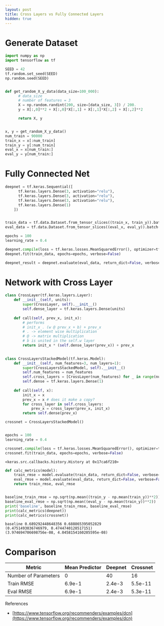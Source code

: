 ```yaml
---
layout: post
title: Cross Layers vs Fully Connected Layers
hidden: true
---
```



# Generate Dataset


```python
import numpy as np
import tensorflow as tf

SEED = 42
tf.random.set_seed(SEED)
np.random.seed(SEED)


def get_random_X_y_data(data_size=100_000):
      # data_size 
      # number of features = 3 
      X = np.random.randint(200, size=[data_size, 3]) / 200.
      y = X[:,0]**2 + X[:,0]*X[:,1] + X[:,1]*X[:,2] + X[:,2]**2

      return X, y


x, y = get_random_X_y_data()
num_train = 90000
train_x = x[:num_train]
train_y = y[:num_train]
eval_x = x[num_train:]
eval_y = y[num_train:]

```

# Fully Connected Net


```python
deepnet = tf.keras.Sequential([
      tf.keras.layers.Dense(3, activation="relu"),
      tf.keras.layers.Dense(3, activation="relu"),
      tf.keras.layers.Dense(3, activation="relu"),
      tf.keras.layers.Dense(1)
    ])


train_data = tf.data.Dataset.from_tensor_slices((train_x, train_y)).batch(1000)
eval_data = tf.data.Dataset.from_tensor_slices((eval_x, eval_y)).batch(1000)

epochs = 100
learning_rate = 0.4

deepnet.compile(loss = tf.keras.losses.MeanSquaredError(), optimizer=tf.keras.optimizers.Adagrad(learning_rate))
deepnet.fit(train_data, epochs=epochs, verbose=False)

deepnet_result = deepnet.evaluate(eval_data, return_dict=False, verbose=False)

```

# Network with Cross Layer


```python
class CrossLayer(tf.keras.layers.Layer):
    def __init__(self, units):
        super(CrossLayer, self).__init__()
        self.dense_layer = tf.keras.layers.Dense(units)
    
    def call(self, prev_x, init_x):
        # performs
        # init_x . (w @ prev_x + b) + prev_x
        # . -> element wise multiplication
        # @ -> matrix multiplication
        # b is united in the self.w layer
        return init_x * (self.dense_layer(prev_x)) + prev_x
        

class CrossLayersStackedModel(tf.keras.Model):
    def __init__(self, num_features=3, num_layers=1):
        super(CrossLayersStackedModel, self).__init__()
        self.num_features = num_features
        self.cross_layers = [CrossLayer(num_features) for _ in range(num_layers)]
        self.dense = tf.keras.layers.Dense(1)
    
    def call(self, x):
        init_x = x
        prev_x = x # does it make a copy?
        for cross_layer in self.cross_layers:
            prev_x = cross_layer(prev_x, init_x)
        return self.dense(prev_x)

crossnet = CrossLayersStackedModel()


epochs = 100
learning_rate = 0.4

crossnet.compile(loss = tf.keras.losses.MeanSquaredError(), optimizer=tf.keras.optimizers.Adagrad(learning_rate))
crossnet.fit(train_data, epochs=epochs, verbose=False)
```




    <keras.src.callbacks.history.History at 0x17ca6f210>




```python
def calc_metrics(model):
    train_rmse = model.evaluate(train_data, return_dict=False, verbose=False)
    eval_rmse = model.evaluate(eval_data, return_dict=False, verbose=False)
    return train_rmse, eval_rmse


baseline_train_rmse = np.sqrt(np.mean((train_y - np.mean(train_y))**2))
baseline_eval_rmse = np.sqrt(np.mean((eval_y - np.mean(train_y))**2))
print('baseline', baseline_train_rmse, baseline_eval_rmse)
print(calc_metrics(deepnet))
print(calc_metrics(crossnet))
```

    baseline 0.689292448648356 0.688865395052829
    (0.4751493036746979, 0.4744740128517151)
    (3.974694706698756e-08, 4.0458154160205595e-08)


# Comparison 

| Metric | Mean Predictor |  Deepnet | Crossnet |
|----------|----------|----------|----------|
| Number of Parameters | 0| 40 |16 |
| Train RMSE | 6.9e-1 | 2.4e-3  | 5.5e-11 |
| Eval RMSE | 6.9e-1 |2.4e-3 | 5.3e-11 |

References
- [https://www.tensorflow.org/recommenders/examples/dcn](https://www.tensorflow.org/recommenders/examples/dcn)
